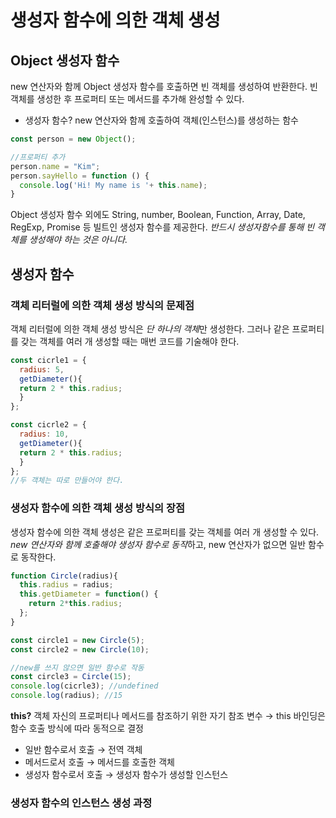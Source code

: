 # 생성자 함수에 의한 객체 생성

## Object 생성자 함수
new 연산자와 함께 Object 생성자 함수를 호출하면 빈 객체를 생성하여 반환한다. 빈 객체를 생성한 후 프로퍼티 또는 메서드를 추가해 완성할 수 있다.
* 생성자 함수? new 연산자와 함께 호출하여 객체(인스턴스)를 생성하는 함수
```javaScript
const person = new Object();

//프로퍼티 추가
person.name = "Kim";
person.sayHello = function () {
  console.log('Hi! My name is '+ this.name);
}
```

Object 생성자 함수 외에도 String, number, Boolean, Function, Array, Date, RegExp, Promise 등 빌트인 생성자 함수를 제공한다.
*반드시 생성자함수를 통해 빈 객체를 생성해야 하는 것은 아니다.*

## 생성자 함수
### 객체 리터럴에 의한 객체 생성 방식의 문제점
객체 리터럴에 의한 객체 생성 방식은 *단 하나의 객체*만 생성한다. 그러나 같은 프로퍼티를 갖는 객체를 여러 개 생성할 때는 매번 코드를 기술해야 한다.
```javaScript
const cicrle1 = {
  radius: 5,
  getDiameter(){
  return 2 * this.radius;
  }
};

const cicrle2 = {
  radius: 10,
  getDiameter(){
  return 2 * this.radius;
  }
};
//두 객체는 따로 만들어야 한다.
```

### 생성자 함수에 의한 객체 생성 방식의 장점
생성자 함수에 의한 객체 생성은 같은 프로퍼티를 갖는 객체를 여러 개 생성할 수 있다.
*new 연산자와 함께 호출해야 생성자 함수로 동작*하고, new 연산자가 없으면 일반 함수로 동작한다.
```javaScript
function Circle(radius){
  this.radius = radius;
  this.getDiameter = function() {
    return 2*this.radius;
  };
}

const circle1 = new Circle(5);
const circle2 = new Circle(10);

//new를 쓰지 않으면 일반 함수로 작동
const circle3 = Circle(15);
console.log(cicrle3); //undefined
console.log(radius); //15
```

<b>this?</b>
객체 자신의 프로퍼티나 메서드를 참조하기 위한 자기 참조 변수 → this 바인딩은 함수 호출 방식에 따라 동적으로 결정
* 일반 함수로서 호출 → 전역 객체
* 메서드로서 호출 → 메서드를 호출한 객체
* 생성자 함수로서 호출 → 생성자 함수가 생성할 인스턴스

### 생성자 함수의 인스턴스 생성 과정
